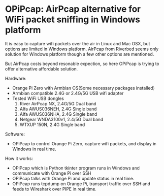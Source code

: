 # OPiPcap: AirPcap alternative for WiFi packet sniffing in Windows platform

It is easy to capture wifi packets over the air in Linux and Mac OSX, but options are limited in Windows platform.
AirPcap from Riverbed seems only solution for Windows platform though a few other options are mentioned. 

But AirPcap costs beyond resonable expection, so here OPiPcap is trying to offer alternative affordable solution.

Hardware: 
 - Orange Pi Zero with Armbian OS(Some necessary packages installed)
 - Armbian compatible 2.4G or 2.4G/5G USB wifi adapter
 - Tested WiFi USB dongles
   1. River AirPcap NX, 2.4G/5G Dual band
   2. Alfa AWUS036NEH, 2.4G Single band
   3. Alfa AWUS036NHA, 2.4G Single band
   4. Netgear WNDA3100v1, 2.4/5G Dual band
   5. WTXUP 150N, 2.4G Single band
   
Software:
 - OPiPcap to control Orange Pi Zero, capture wifi packets, and display in Windows in real time.

How it works:
  - OPiPcap which is Python tkinter program runs in Windows and communicate with Orange Pi over SSH
  - OPiPcap talks with Orange Pi and update status in real time.
  - OPiPcap runs tcpdump on Orange Pi, transport traffic over SSH and feeds to Wireshark over PIPE in real time.
  
